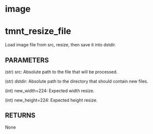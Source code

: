 # image

# tmnt_resize_file


Load image file from src, resize, then save it into dstdir.

PARAMETERS
----------
(str) src:
Absolute path to the file that will be processed.

(str) dstdir:
Absolute path to the directory that should contain new files.

(int) new_width=224:
Expected width resize.

(int) new_height=224:
Expected height resize.

RETURNS
-------
None



